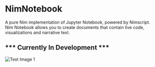 # NimNotebook
A pure Nim implementation of Jupyter Notebook, powered by Nimscript. Nim Notebook allows you to create documents that contain live code, visualizations and narrative text.

## *** Currently In Development ***

![Test Image 1](https://github.com/Niminem/NimNotebook/blob/main/imgs/0.1.0-alpha2.png)
